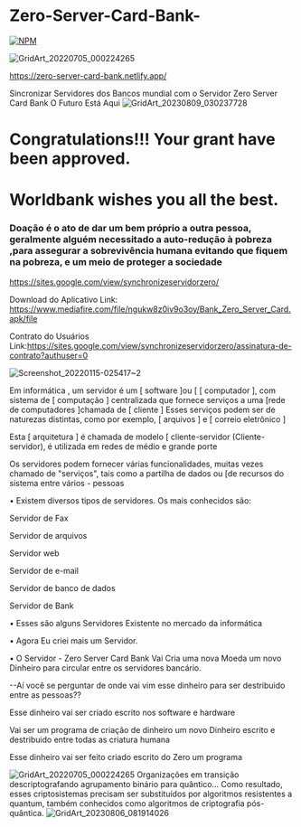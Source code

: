 # Zero-Server-Card-Bank-

[![NPM](https://img.shields.io/npm/l/react)](https://github.com/GledsonBastos/Wallet-Digital-Zero-Server-Card-Bank/blob/80fbe2cfa485917650080190024880e3261bed53/LICENSE)



![GridArt_20220705_000224265](https://user-images.githubusercontent.com/62495617/177243654-9d4f930a-bf80-4e5c-bdf9-b5ab03f9fa3a.jpg)

https://zero-server-card-bank.netlify.app/

Sincronizar Servidores dos Bancos mundial com o Servidor Zero Server Card Bank O Futuro Está Aqui 
![GridArt_20230809_030237728](https://github.com/GledsonBastos/Zero-Server-Card-Bank-/assets/62495617/25efa033-d8d6-40ef-bd79-bf02f083c0ed)

# Congratulations!!! Your grant have been approved.

# Worldbank wishes you all the best.

### Doação é o ato de dar um bem próprio a outra pessoa, geralmente alguém necessitado a auto-redução à pobreza ,para assegurar a sobrevivência humana evitando que fiquem na pobreza, e um meio de proteger a sociedade 




https://sites.google.com/view/synchronizeservidorzero/

Download do Aplicativo Link: https://www.mediafire.com/file/ngukw8z0iv9o3oy/Bank_Zero_Server_Card.apk/file

Contrato do Usuários Link:https://sites.google.com/view/synchronizeservidorzero/assinatura-de-contrato?authuser=0

![Screenshot_20220115-025417~2](https://user-images.githubusercontent.com/62495617/173076938-dcf6b354-6c9a-4336-a053-0da59239f1a6.png)

Em informática , um servidor é um [ software ]ou [ [ computador ], com sistema de [ computação ] centralizada que fornece serviços a uma  [rede de computadores ]chamada de [ cliente ]
Esses serviços podem ser de naturezas distintas, como por exemplo, [ arquivos ] e [ correio eletrônico ]

Esta [ arquitetura ] é chamada de modelo [ cliente-servidor (Cliente-servidor), é utilizada em redes de médio e grande porte 

Os servidores podem fornecer várias funcionalidades, muitas vezes chamado de "serviços", tais como a partilha de dados ou [de recursos do sistema  entre vários - pessoas 

• Existem diversos tipos de servidores. Os mais conhecidos são:

Servidor de Fax 

Servidor de arquivos 

Servidor web 

Servidor de e-mail 

Servidor de banco de dados 

Servidor de Bank

• Esses são alguns Servidores Existente no mercado da informática

• Agora Eu criei mais um Servidor.

• O Servidor - Zero Server Card Bank Vai Cria uma nova Moeda um novo Dinheiro para circular entre os servidores bancário.

--Aí você se perguntar de onde vai vim esse dinheiro para ser destribuido entre as pessoas??

Esse dinheiro vai ser criado escrito nos software e hardware

Vai ser um programa de criação de dinheiro um novo Dinheiro escrito e destribuido entre todas as criatura humana

Esse dinheiro vai ser feito criado escrito do Zero um programa


![GridArt_20220705_000224265](https://user-images.githubusercontent.com/62495617/177243654-9d4f930a-bf80-4e5c-bdf9-b5ab03f9fa3a.jpg)
Organizações em transição descriptografando agrupamento binário para quântico...
Como resultado, esses criptosistemas precisam ser substituídos por algoritmos resistentes a quantum, também conhecidos como algoritmos de criptografia pós-quântica.
![GridArt_20230806_081914026](https://github.com/GledsonBastos/Zero-Server-Card-Bank-/assets/62495617/413f11c4-c542-4fb2-9556-48cae7db78cb)
